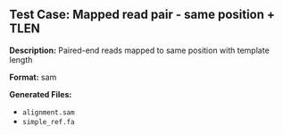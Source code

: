 ## Test Case: Mapped read pair - same position + TLEN

**Description:** Paired-end reads mapped to same position with template length

**Format:** sam

**Generated Files:**
- `alignment.sam`
- `simple_ref.fa`
